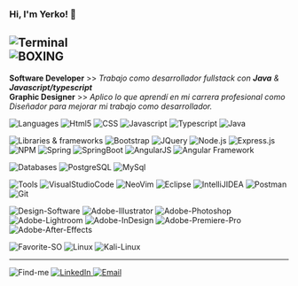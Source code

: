 ### Hi, I'm Yerko! 🤘
![Terminal](https://img.shields.io/static/v1?label=&message=En%20un%20mundo%20de%20colores%20me%20resisto%20a%20dejar%20de%20usar%20las%20terminales%20monocolor.&color=111&style=flat&logo=gnu-bash&logoColor=white)<br>
![BOXING](https://img.shields.io/static/v1?label=&message=🥊%20Boxeo%20para%20un%20debug%20de%20mi%20mente.&color=555&style=flat&logo=martial-arts&logoColor=white)
---

**Software Developer** >> _Trabajo como desarrollador fullstack con **Java** & **Javascript/typescript**_ <br>
**Graphic Designer** >> _Aplico lo que aprendí en mi carrera profesional como Diseñador para mejorar mi trabajo como desarrollador._

<!--_En paralelo trabajando en nuestros proyectos de portafolio con **[nisiara](https://github.com/nisiara)**._-->

![Languages](https://img.shields.io/static/v1?label=&message=Languages:%20&color=111&style=flat)
![Html5](https://img.shields.io/static/v1?logo=HTML5&label=&message=HTML5&color=565656&logoColor=white&style=flat)
![CSS](https://img.shields.io/static/v1?logo=CSS3&label=&message=CSS&color=565656&logoColor=white&style=flat)
![Javascript](https://img.shields.io/static/v1?logo=JavaScript&label=&message=JavaScript&color=565656&logoColor=white&style=flat)
![Typescript](https://img.shields.io/static/v1?logo=TypeScript&label=&message=TypeScript&color=565656&logoColor=white&style=flat)
![Java](https://img.shields.io/static/v1?logo=JAVA&label=&message=☕%20JAVA&color=565656&logoColor=white&style=flat)  

![Libraries & frameworks](https://img.shields.io/static/v1?label=&message=Libraries%20/%20Frameworks:%20&color=111&style=flat)
![Bootstrap](https://img.shields.io/static/v1?logo=Bootstrap&label=&message=Bootstrap&color=565656&logoColor=white&style=flat)
![JQuery](https://img.shields.io/static/v1?logo=JQuery&label=&message=JQuery&color=565656&logoColor=white&style=flat)
![Node.js](https://img.shields.io/static/v1?logo=Node.js&label=&message=Node.js&color=565656&logoColor=white&style=flat)
![Express.js](https://img.shields.io/static/v1?logo=Express&label=&message=Express.js&color=565656&logoColor=white&style=flat)
![NPM](https://img.shields.io/static/v1?logo=npm&label=&message=NPM&color=565656&logoColor=white&style=flat)
![Spring](https://img.shields.io/static/v1?logo=Spring&label=&message=Spring&color=565656&logoColor=white&style=flat)
![SpringBoot](https://img.shields.io/static/v1?logo=SpringBoot&label=&message=Spring%20Boot&color=565656&logoColor=white&style=flat)
![AngularJS](https://img.shields.io/static/v1?logo=angularjs&label=&message=AngularJS&color=565656&logoColor=white&style=flat)
![Angular Framework](https://img.shields.io/static/v1?logo=angular&label=&message=Angular%20Framework&color=565656&logoColor=white&style=flat)

![Databases](https://img.shields.io/static/v1?label=&message=Databases:%20&color=111&style=flat)
![PostgreSQL](https://img.shields.io/static/v1?logo=PostgreSQL&label=&message=PostgreSQL&color=565656&logoColor=white&style=flat)
![MySql](https://img.shields.io/static/v1?logo=MySQL&label=&message=MySQL&color=565656&logoColor=white&style=flat)

![Tools](https://img.shields.io/static/v1?label=&message=Tools:%20&color=111&style=flat)
![VisualStudioCode](https://img.shields.io/static/v1?logo=VisualStudioCode&label=&message=VSCode&color=565656&logoColor=white&style=flat)
![NeoVim](https://img.shields.io/static/v1?logo=Neovim&label=&message=NeoVim&color=565656&logoColor=white&style=flat)
![Eclipse](https://img.shields.io/static/v1?logo=EclipseIDE&label=&message=EclipseIDE&color=565656&logoColor=white&style=flat)
![IntelliJIDEA](https://img.shields.io/static/v1?logo=IntelliJIDEA&label=&message=IntelliJ%20IDEA%20CE&color=565656&logoColor=white&style=flat)
![Postman](https://img.shields.io/static/v1?logo=Postman&label=&message=Postman&color=565656&logoColor=white&style=flat)
![Git](https://img.shields.io/static/v1?logo=Git&label=&message=Git&color=565656&logoColor=white&style=flat)

![Design-Software](https://img.shields.io/static/v1?label=&message=Design%20Software:%20&color=111&style=flat)
![Adobe-Illustrator](https://img.shields.io/static/v1?logo=AdobeIllustrator&label=&message=Adobe%20Illustrator&color=565656&logoColor=white&style=flat)
![Adobe-Photoshop](https://img.shields.io/static/v1?logo=AdobePhotoshop&label=&message=Adobe%20Photoshop&color=565656&logoColor=white&style=flat)
![Adobe-Lightroom](https://img.shields.io/static/v1?logo=AdobeLightroom&label=&message=Adobe%20Lightroom&color=565656&logoColor=white&style=flat)
![Adobe-InDesign](https://img.shields.io/static/v1?logo=AdobeInDesign&label=&message=Adobe%20InDesign&color=565656&logoColor=white&style=flat)
![Adobe-Premiere-Pro](https://img.shields.io/static/v1?logo=AdobePremierePro&label=&message=Adobe%20Premiere%20Pro&color=565656&logoColor=white&style=flat)
![Adobe-After-Effects](https://img.shields.io/static/v1?logo=AdobeAfterEffects&label=&message=Adobe%20After%20Effects&color=565656&logoColor=white&style=flat)

![Favorite-SO](https://img.shields.io/static/v1?logo=&label=&message=♥%20Favorite%20OS:%20&color=111&logoColor=white&style=flat)
![Linux](https://img.shields.io/static/v1?logo=Linux&label=&message=Linux&color=565656&logoColor=white&style=flat)
![Kali-Linux](https://img.shields.io/static/v1?logo=KaliLinux&label=&message=Kali%20Linux&color=565656&logoColor=white&style=flat)

<!--![English-level](https://img.shields.io/static/v1?logo=&label=&message=🇺🇸%20English%20level:%20&color=111&logoColor=white&style=flat)
![Level](https://img.shields.io/static/v1?logo=&label=&message=A2&color=565656&logoColor=white&style=flat)-->

---

![Find-me](https://img.shields.io/static/v1?logo=&label=&message=🔎%20Find%20me:%20&color=111&logoColor=white&style=flat)
<a href="https://www.linkedin.com/in/yerkocortesbaeza" target="_blank">
![LinkedIn](https://img.shields.io/static/v1?logo=LinkedIn&label=&message=LinkedIn&color=blue&logoColor=white&style=flat)
</a>
<a href="mailto:holayerkocodes@gmail.com?Subject=" target="_blank">
![Email](https://img.shields.io/static/v1?logo=Gmail&label=Email&labelColor=bb001b&message=holayerkocodes@gmail.com&color=ea4335&logoColor=white&style=flat)
</a>

<!--comentario ![Instagram](https://img.shields.io/static/v1?logo=Instagram&label=&message=Instagram&color=cc2d88&logoColor=white&style=flat)-->
